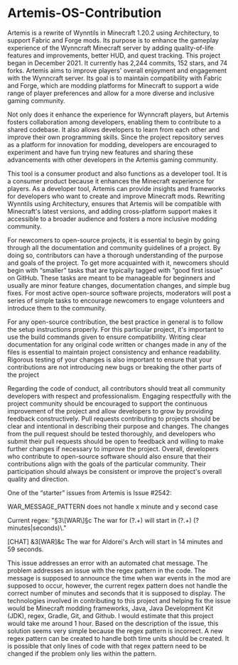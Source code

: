 # Artemis-OS-Contribution

Artemis is a rewrite of Wynntils in Minecraft 1.20.2 using Architectury, to support Fabric and Forge mods. Its purpose is to enhance the gameplay experience of the Wynncraft Minecraft server by adding quality-of-life features and improvements, better HUD, and quest tracking. This project began in December 2021. It currently has 2,244 commits, 152 stars, and 74 forks. Artemis aims to improve players' overall enjoyment and engagement with the Wynncraft server. Its goal is to maintain compatibility with Fabric and Forge, which are modding platforms for Minecraft to support a wide range of player preferences and allow for a more diverse and inclusive gaming community. 

Not only does it enhance the experience for Wynncraft players, but Artemis fosters collaboration among developers, enabling them to contribute to a shared codebase. It also allows developers to learn from each other and improve their own programming skills. Since the project repository serves as a platform for innovation for modding, developers are encouraged to experiment and have fun trying new features and sharing these advancements with other developers in the Artemis gaming community. 

This tool is a consumer product and also functions as a developer tool. It is a consumer product because it enhances the Minecraft experience for players. As a developer tool, Artemis can provide insights and frameworks for developers who want to create and improve Minecraft mods. Rewriting Wynntils using Architectury, ensures that Artemis will be compatible with Minecraft's latest versions, and adding cross-platform support makes it accessible to a broader audience and fosters a more inclusive modding community. 

For newcomers to open-source projects, it is essential to begin by going through all the documentation and community guidelines of a project. By doing so, contributors can have a thorough understanding of the purpose and goals of the project. To get more acquainted with it, newcomers should begin with “smaller” tasks that are typically tagged with “good first issue” on 
GitHub. These tasks are meant to be manageable for beginners and usually are minor feature changes, documentation changes, and simple bug fixes. For most active open-source software projects, moderators will post a series of simple tasks to encourage newcomers to engage volunteers and introduce them to the community.

For any open-source contribution, the best practice in general is to follow the setup instructions properly. For this particular project, it's important to use the build commands given to ensure compatibility. Writing clear documentation for any original code written or changes made in any of the files is essential to maintain project consistency and enhance readability. Rigorous testing of your changes is also important to ensure that your contributions are not introducing new bugs or breaking the other parts of the project

Regarding the code of conduct, all contributors should treat all community developers with respect and professionalism. Engaging respectfully with the project community should be encouraged to support the continuous improvement of the project and allow developers to grow by providing feedback constructively. Pull requests contributing to projects should be clear and intentional in describing their purpose and changes. The changes from the pull request should be tested thoroughly, and developers who submit their pull requests should be open to feedback and willing to make further changes if necessary to improve the project. Overall, developers who contribute to open-source software should also ensure that their contributions align with the goals of the particular community. Their participation should always be consistent or improve the project's overall quality and direction.

One of the “starter” issues from Artemis is Issue #2542:

WAR_MESSAGE_PATTERN does not handle x minute and y second case

Current regex: "§3\\[WAR\\]§c The war for (?<territory>.+) will start in (?<remaining>.+) (?<type>minutes|seconds)\\."

[CHAT] &3[WAR]&c The war for Aldorei's Arch will start in 14 minutes and 59 seconds.

This issue addresses an error with an automated chat message. The problem addresses an issue with the regex pattern in the code. The message is supposed to announce the time when war events in the mod are supposed to occur, however, the current regex pattern does not handle the correct number of minutes and seconds that it is supposed to display. The technologies involved in contributing to this project and helping fix the issue would be Minecraft modding frameworks, Java, Java Development Kit (JDK), regex, Gradle, Git, and Github. I would estimate that this project would take me around 1 hour. Based on the description of the issue, this solution seems very simple because the regex pattern is incorrect. A new regex pattern can be created to handle both time units should be created. It is possible that only lines of code with that regex pattern need to be changed if the problem only lies within the pattern.
